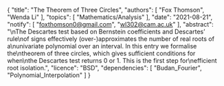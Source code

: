 {
    "title": "The Theorem of Three Circles",
    "authors": [
        "Fox Thomson",
        "Wenda Li"
    ],
    "topics": [
        "Mathematics/Analysis"
    ],
    "date": "2021-08-21",
    "notify": [
        "foxthomson0@gmail.com",
        "wl302@cam.ac.uk"
    ],
    "abstract": "\nThe Descartes test based on Bernstein coefficients and Descartes’ rule\nof signs effectively (over-)approximates the number of real roots of a\nunivariate polynomial over an interval. In this entry we formalise the\ntheorem of three circles, which gives sufficient conditions for when\nthe Descartes test returns 0 or 1. This is the first step for\nefficient root isolation.",
    "licence": "BSD",
    "dependencies": [
        "Budan_Fourier",
        "Polynomial_Interpolation"
    ]
}
